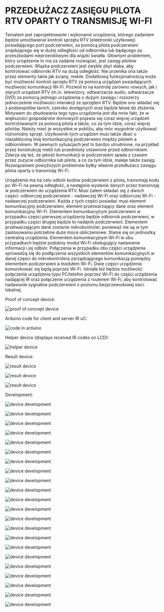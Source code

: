 # PRZEDŁUŻACZ ZASIĘGU PILOTA RTV OPARTY O TRANSMISJĘ WI-FI #

Tematem jest zaprojektowanie i wykonanie urządzenia, którego zadaniem będzie umożliwienie kontroli sprzętu RTV (elektroniki użytkowej) posiadającego port podczerwieni, za pomocą pilota podczerwieni znajdującego się w dużej odległości od odbiornika lub będącego za przeszkodami nieprzenikliwymi dla wiązki światła. Głównym problemem, który urządzenie to ma za zadanie rozwiązać, jest zasięg pilotów podczerwieni. Wiązka podczerwieni jest zwykle zbyt słaba, aby kontrolować odbiorniki RTV na dużą odległość. Nie przenika ona także przez elementy takie jak ściany, meble. 
Dodatkową funkcjonalnością może być możliwość kontroli sprzętu RTV za pomocą urządzeń posiadających możliwość komunikacji Wi-Fi. Pozwoli to na kontrolę zarówno nowych, jak i starych urządzeń RTV (m.in. telewizory, odtwarzacze audio, odtwarzacze DVD) za pomocą jednego urządzenia o dużym zasięgu i rozszerzy jednocześnie możliwości interakcji ze sprzętem RTV. Będzie ono składać się z podzespołów tanich, szeroko dostępnych oraz będzie łatwe do złożenia. 
Motywem do zbudowania tego typu urządzenia jest dla mnie fakt, że w większości gospodarstw domowych pojawia się coraz więcej urządzeń kontrolowanych za pomocą pilota a także, co za tym idzie, coraz więcej pilotów. Należy mieć je wszystkie w pobliżu, aby móc wygodnie użytkować różnorodny sprzęt. Użytkownik tych urządzeń musi także dbać o niezakłóconą linię komunikacyjną podczerwieni między pilotem a odbiornikiem. W pewnych sytuacjach jest to bardzo utrudnione, na przykład przez konstrukcję mebli lub przedmioty ustawione przed odbiornikiem. 
Zdarza się też, że jakość komunikacji w podczerwieni spada z czasem przez zużycie odbiornika lub pilota, a co za tym idzie, maleje także zasięg. Rozwiązaniem powyższych problemów byłby właśnie przedłużacz zasięgu pilota oparty o transmisję Wi-Fi. 

Urządzenie ma na celu odbiór kodów podczerwieni z pilota, transmisję kodu po Wi-Fi na pewną odległość, a następnie wysłanie danych przez transmisję w podczerwieni do urządzenia RTV. Musi zatem składać się z dwóch części: odbiorczej podczerwieni - nadawczej Wi-Fi oraz odbiorczej Wi-Fi - nadawczej podczerwieni. Każda z tych części posiadać musi element komunikacyjny podczerwieni, element przetwarzający dane oraz element komunikacyjny Wi-Fi. 
Elementem komunikacyjnym podczerwieni w przypadku części pierwszej urządzenia będzie odbiornik podczerwieni, w przypadku części drugiej będzie to nadajnik podczerwieni. Elementem przetwarzającym dane zostanie mikrokontroler, ponieważ nie są w tym zastosowaniu potrzebne duże moce obliczeniowe. Stanie się on jednostką centralną urządzenia. Elementem komunikacyjnym Wi-Fi w obu przypadkach będzie podobny moduł Wi-Fi obsługujący nadawanie informacji i jej odbiór. Połączenia w przypadku obu części urządzenia sprowadzą się do podłączenia wszystkich elementów komunikacyjnych w danej części do mikrokontrolera zarządzającego komunikacją pomiędzy elementem podczerwieni a modułem Wi-Fi. Dwie części urządzenia komunikować się będą poprzez Wi-Fi. Istniała też będzie możliwość połączenia urządzenia typu PC/telefon poprzez Wi-Fi do części urządzenia nadającej IR oraz połączenie urządzenia z routerem Wi-Fi, aby kontrolować nadawanie sygnałów podczerwieni z poziomu bezprzewodowej sieci lokalnej.

Proof of concept device:

![proof of concept device](https://raw.githubusercontent.com/michal2229/Przedluzacz-Pilota-IR-po-WiFi/master/dodatkowe%20materialy/zdjecia/2014-10-27-637%20%E2%80%94%20opisane.jpg)

Arduino code for client and server IR uC:

![code in arduino](https://raw.githubusercontent.com/michal2229/Przedluzacz-Pilota-IR-po-WiFi/master/dodatkowe%20materialy/zdjecia/2014-10-27-635.jpg)

Helper device (displays received IR codes on LCD):

![helper device](https://raw.githubusercontent.com/michal2229/Przedluzacz-Pilota-IR-po-WiFi/master/dodatkowe%20materialy/zdjecia/2014-10-26-632.jpg)

Result device:

![result device](https://raw.githubusercontent.com/michal2229/Przedluzacz-Pilota-IR-po-WiFi/master/dodatkowe%20materialy/zdjecia/2015-02-17-211.jpg)

![result device](https://raw.githubusercontent.com/michal2229/Przedluzacz-Pilota-IR-po-WiFi/master/dodatkowe%20materialy/zdjecia/2015-02-17-212.jpg)

![result device](https://raw.githubusercontent.com/michal2229/Przedluzacz-Pilota-IR-po-WiFi/master/dodatkowe%20materialy/zdjecia/2015-02-17-214.jpg)

Development:

![device development](https://raw.githubusercontent.com/michal2229/Przedluzacz-Pilota-IR-po-WiFi/master/dodatkowe%20materialy/zdjecia/01.png)

![device development](https://raw.githubusercontent.com/michal2229/Przedluzacz-Pilota-IR-po-WiFi/master/dodatkowe%20materialy/zdjecia/02.png)

![device development](https://raw.githubusercontent.com/michal2229/Przedluzacz-Pilota-IR-po-WiFi/master/dodatkowe%20materialy/zdjecia/03.png)

![device development](https://raw.githubusercontent.com/michal2229/Przedluzacz-Pilota-IR-po-WiFi/master/dodatkowe%20materialy/zdjecia/04.png)

![device development](https://raw.githubusercontent.com/michal2229/Przedluzacz-Pilota-IR-po-WiFi/master/dodatkowe%20materialy/zdjecia/05.png)

![device development](https://raw.githubusercontent.com/michal2229/Przedluzacz-Pilota-IR-po-WiFi/master/dodatkowe%20materialy/zdjecia/06.png)

![device development](https://raw.githubusercontent.com/michal2229/Przedluzacz-Pilota-IR-po-WiFi/master/dodatkowe%20materialy/zdjecia/07.png)

![device development](https://raw.githubusercontent.com/michal2229/Przedluzacz-Pilota-IR-po-WiFi/master/dodatkowe%20materialy/zdjecia/08.png)

![device development](https://raw.githubusercontent.com/michal2229/Przedluzacz-Pilota-IR-po-WiFi/master/dodatkowe%20materialy/zdjecia/09.png)

![device development](https://raw.githubusercontent.com/michal2229/Przedluzacz-Pilota-IR-po-WiFi/master/dodatkowe%20materialy/zdjecia/10.png)

![device development](https://raw.githubusercontent.com/michal2229/Przedluzacz-Pilota-IR-po-WiFi/master/dodatkowe%20materialy/zdjecia/11.png)

![device development](https://raw.githubusercontent.com/michal2229/Przedluzacz-Pilota-IR-po-WiFi/master/dodatkowe%20materialy/zdjecia/12.png)

![device development](https://raw.githubusercontent.com/michal2229/Przedluzacz-Pilota-IR-po-WiFi/master/dodatkowe%20materialy/zdjecia/13.png)

![device development](https://raw.githubusercontent.com/michal2229/Przedluzacz-Pilota-IR-po-WiFi/master/dodatkowe%20materialy/zdjecia/22.png)

![device development](https://raw.githubusercontent.com/michal2229/Przedluzacz-Pilota-IR-po-WiFi/master/dodatkowe%20materialy/zdjecia/14.png)

![device development](https://raw.githubusercontent.com/michal2229/Przedluzacz-Pilota-IR-po-WiFi/master/dodatkowe%20materialy/zdjecia/15.png)

![device development](https://raw.githubusercontent.com/michal2229/Przedluzacz-Pilota-IR-po-WiFi/master/dodatkowe%20materialy/zdjecia/16.png)

![device development](https://raw.githubusercontent.com/michal2229/Przedluzacz-Pilota-IR-po-WiFi/master/dodatkowe%20materialy/zdjecia/18.png)

![device development](https://raw.githubusercontent.com/michal2229/Przedluzacz-Pilota-IR-po-WiFi/master/dodatkowe%20materialy/zdjecia/17.png)

![device development](https://raw.githubusercontent.com/michal2229/Przedluzacz-Pilota-IR-po-WiFi/master/dodatkowe%20materialy/zdjecia/19.png)

![device development](https://raw.githubusercontent.com/michal2229/Przedluzacz-Pilota-IR-po-WiFi/master/dodatkowe%20materialy/zdjecia/20.png)

![device development](https://raw.githubusercontent.com/michal2229/Przedluzacz-Pilota-IR-po-WiFi/master/dodatkowe%20materialy/zdjecia/21.png)

